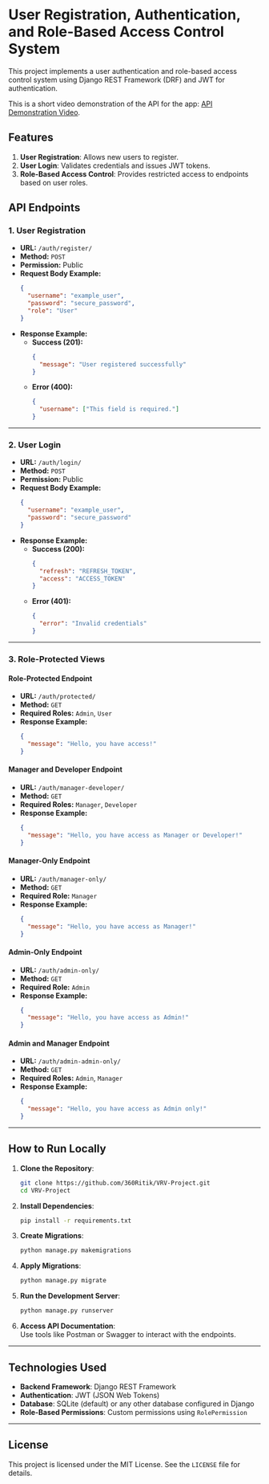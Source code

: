
# User Registration, Authentication, and Role-Based Access Control System

This project implements a user authentication and role-based access control system using Django REST Framework (DRF) and JWT for authentication.

This is a short video demonstration of the API for the app: [API Demonstration Video](your_video_link_here).
## Features

1. **User Registration**: Allows new users to register.
2. **User Login**: Validates credentials and issues JWT tokens.
3. **Role-Based Access Control**: Provides restricted access to endpoints based on user roles.

## API Endpoints

### **1. User Registration**
- **URL:** `/auth/register/`  
- **Method:** `POST`  
- **Permission:** Public  
- **Request Body Example:**
  ```json
  {
    "username": "example_user",
    "password": "secure_password",
    "role": "User"
  }
  ```
- **Response Example:**
  - **Success (201):**
    ```json
    {
      "message": "User registered successfully"
    }
    ```
  - **Error (400):**
    ```json
    {
      "username": ["This field is required."]
    }
    ```

---

### **2. User Login**
- **URL:** `/auth/login/`  
- **Method:** `POST`  
- **Permission:** Public  
- **Request Body Example:**
  ```json
  {
    "username": "example_user",
    "password": "secure_password"
  }
  ```
- **Response Example:**
  - **Success (200):**
    ```json
    {
      "refresh": "REFRESH_TOKEN",
      "access": "ACCESS_TOKEN"
    }
    ```
  - **Error (401):**
    ```json
    {
      "error": "Invalid credentials"
    }
    ```

---

### **3. Role-Protected Views**

#### **Role-Protected Endpoint**
- **URL:** `/auth/protected/`  
- **Method:** `GET`  
- **Required Roles:** `Admin`, `User`  
- **Response Example:**
  ```json
  {
    "message": "Hello, you have access!"
  }
  ```

#### **Manager and Developer Endpoint**
- **URL:** `/auth/manager-developer/`  
- **Method:** `GET`  
- **Required Roles:** `Manager`, `Developer`  
- **Response Example:**
  ```json
  {
    "message": "Hello, you have access as Manager or Developer!"
  }
  ```

#### **Manager-Only Endpoint**
- **URL:** `/auth/manager-only/`  
- **Method:** `GET`  
- **Required Role:** `Manager`  
- **Response Example:**
  ```json
  {
    "message": "Hello, you have access as Manager!"
  }
  ```

#### **Admin-Only Endpoint**
- **URL:** `/auth/admin-only/`  
- **Method:** `GET`  
- **Required Role:** `Admin`  
- **Response Example:**
  ```json
  {
    "message": "Hello, you have access as Admin!"
  }
  ```

#### **Admin and Manager Endpoint**
- **URL:** `/auth/admin-admin-only/`  
- **Method:** `GET`  
- **Required Roles:** `Admin`, `Manager`  
- **Response Example:**
  ```json
  {
    "message": "Hello, you have access as Admin only!"
  }
  ```

---

## How to Run Locally

1. **Clone the Repository**:
   ```bash
   git clone https://github.com/360Ritik/VRV-Project.git
   cd VRV-Project
   ```

2. **Install Dependencies**:
   ```bash
   pip install -r requirements.txt
   ```

3. **Create Migrations**:
   ```bash
   python manage.py makemigrations

   ```
4. **Apply Migrations**:
   ```bash
   python manage.py migrate
   ```

5. **Run the Development Server**:
   ```bash
   python manage.py runserver
   ```

6. **Access API Documentation**:  
   Use tools like Postman or Swagger to interact with the endpoints.

---

## Technologies Used

- **Backend Framework**: Django REST Framework  
- **Authentication**: JWT (JSON Web Tokens)  
- **Database**: SQLite (default) or any other database configured in Django  
- **Role-Based Permissions**: Custom permissions using `RolePermission`  

---

## License

This project is licensed under the MIT License. See the `LICENSE` file for details.
